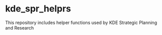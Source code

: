 # kde_spr_helprs
This repository includes helper functions used by KDE Strategic Planning and Research
